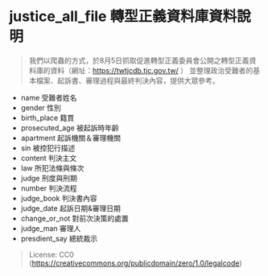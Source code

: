 justice_all_file 轉型正義資料庫資料說明
====
>我們以爬蟲的方式，於8月5日抓取促進轉型正義委員會公開之轉型正義資料庫的資料（網址：https://twtjcdb.tjc.gov.tw/ ） 並整理政治受難者的基本檔案、起訴書、審理過程與最終判決內容，提供大眾參考。

* name 受難者姓名
* gender 性別
* birth_place 籍貫
* prosecuted_age 被起訴時年齡
* apartment 起訴機關＆審理機關
* sin 被控犯行描述
* content 判決主文
* law 所犯法條與條次
* judge 刑度與刑期
* number 判決流程
* judge_book 判決書內容
* judge_date 起訴日期&審理日期
* change_or_not 對前次決策的處置
* judge_man 審理人
* presdient_say 總統裁示 

>License: CC0 (https://creativecommons.org/publicdomain/zero/1.0/legalcode)
